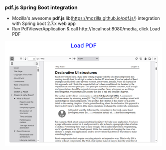 ### pdf.js Spring Boot integration
- Mozilla's awesome **pdf.js** lib(https://mozilla.github.io/pdf.js/) integration with Spring boot 2.7.x web app
- Run PdfViewerApplication & call http://localhost:8080/media, click Load PDF 

![Pdf Viewer](doc/pdf.js_spring_boot.png)
